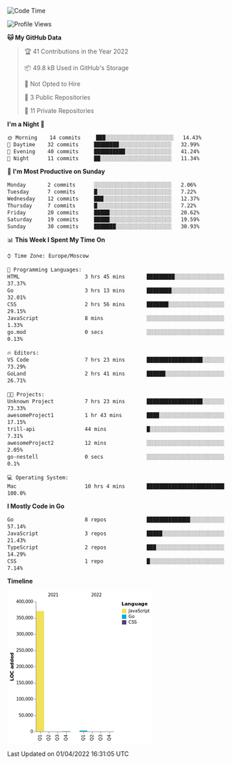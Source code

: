 <!--START_SECTION:waka-->
![Code Time](http://img.shields.io/badge/Code%20Time-238%20hrs%2019%20mins-blue)

![Profile Views](http://img.shields.io/badge/Profile%20Views-0-blue)

**🐱 My GitHub Data** 

> 🏆 41 Contributions in the Year 2022
 > 
> 📦 49.8 kB Used in GitHub's Storage 
 > 
> 🚫 Not Opted to Hire
 > 
> 📜 3 Public Repositories 
 > 
> 🔑 11 Private Repositories  
 > 
**I'm a Night 🦉** 

```text
🌞 Morning    14 commits     ███░░░░░░░░░░░░░░░░░░░░░░   14.43% 
🌆 Daytime    32 commits     ████████░░░░░░░░░░░░░░░░░   32.99% 
🌃 Evening    40 commits     ██████████░░░░░░░░░░░░░░░   41.24% 
🌙 Night      11 commits     ██░░░░░░░░░░░░░░░░░░░░░░░   11.34%

```
📅 **I'm Most Productive on Sunday** 

```text
Monday       2 commits      ░░░░░░░░░░░░░░░░░░░░░░░░░   2.06% 
Tuesday      7 commits      █░░░░░░░░░░░░░░░░░░░░░░░░   7.22% 
Wednesday    12 commits     ███░░░░░░░░░░░░░░░░░░░░░░   12.37% 
Thursday     7 commits      █░░░░░░░░░░░░░░░░░░░░░░░░   7.22% 
Friday       20 commits     █████░░░░░░░░░░░░░░░░░░░░   20.62% 
Saturday     19 commits     █████░░░░░░░░░░░░░░░░░░░░   19.59% 
Sunday       30 commits     ███████░░░░░░░░░░░░░░░░░░   30.93%

```


📊 **This Week I Spent My Time On** 

```text
⌚︎ Time Zone: Europe/Moscow

💬 Programming Languages: 
HTML                     3 hrs 45 mins       █████████░░░░░░░░░░░░░░░░   37.37% 
Go                       3 hrs 13 mins       ████████░░░░░░░░░░░░░░░░░   32.01% 
CSS                      2 hrs 56 mins       ███████░░░░░░░░░░░░░░░░░░   29.15% 
JavaScript               8 mins              ░░░░░░░░░░░░░░░░░░░░░░░░░   1.33% 
go.mod                   0 secs              ░░░░░░░░░░░░░░░░░░░░░░░░░   0.13%

🔥 Editors: 
VS Code                  7 hrs 23 mins       ██████████████████░░░░░░░   73.29% 
GoLand                   2 hrs 41 mins       ██████░░░░░░░░░░░░░░░░░░░   26.71%

🐱‍💻 Projects: 
Unknown Project          7 hrs 23 mins       ██████████████████░░░░░░░   73.33% 
awesomeProject1          1 hr 43 mins        ████░░░░░░░░░░░░░░░░░░░░░   17.15% 
trill-api                44 mins             █░░░░░░░░░░░░░░░░░░░░░░░░   7.31% 
awesomeProject2          12 mins             ░░░░░░░░░░░░░░░░░░░░░░░░░   2.05% 
go-nestell               0 secs              ░░░░░░░░░░░░░░░░░░░░░░░░░   0.1%

💻 Operating System: 
Mac                      10 hrs 4 mins       █████████████████████████   100.0%

```

**I Mostly Code in Go** 

```text
Go                       8 repos             ██████████████░░░░░░░░░░░   57.14% 
JavaScript               3 repos             █████░░░░░░░░░░░░░░░░░░░░   21.43% 
TypeScript               2 repos             ███░░░░░░░░░░░░░░░░░░░░░░   14.29% 
CSS                      1 repo              █░░░░░░░░░░░░░░░░░░░░░░░░   7.14%

```


**Timeline**

![Chart not found](https://raw.githubusercontent.com/jeezft/jeezft/main/charts/bar_graph.png) 


 Last Updated on 01/04/2022 16:31:05 UTC
<!--END_SECTION:waka-->
